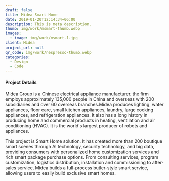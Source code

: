 ```yaml
---
draft: false
title: Midea Smart Home
date: 2019-01-20T12:14:34+06:00
description: This is meta description.
thumb: img/work/msmart-thumb.webp
images:
  - image: img/work/msmart-1.jpg
client: Midea
project_url: null
qr_code: img/work/nespresso-thumb.webp
categories:
  - Design
  - Code
---
```


#### Project Details

Midea Group is a Chinese electrical appliance manufacturer. the firm employs approximately 135,000 people in China and overseas with 200 subsidiaries and over 60 overseas branches.Midea produces lighting, water appliances, floor care, small kitchen appliances, laundry, large cooking appliances, and refrigeration appliances. It also has a long history in producing home and commercial products in heating, ventilation and air conditioning (HVAC). It is the world's largest producer of robots and appliances.

This project is Smart Home solution. It has created more than 200 boutique smart scenes through AI technology, security technology, and big data, providing consumers with personalized home customization services and rich smart package purchase options. From consulting services, program customization, logistics distribution, installation and commissioning to after-sales service, Midea builds a full-process butler-style smart service, allowing users to easily build exclusive smart homes.